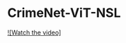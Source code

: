 # CrimeNet-ViT-NSL

[![Watch the video]](https://drive.google.com/file/d/1Q1teUnISw3N5-Q4rHwRZ82qV08-11ObX/view?usp=sharing)
